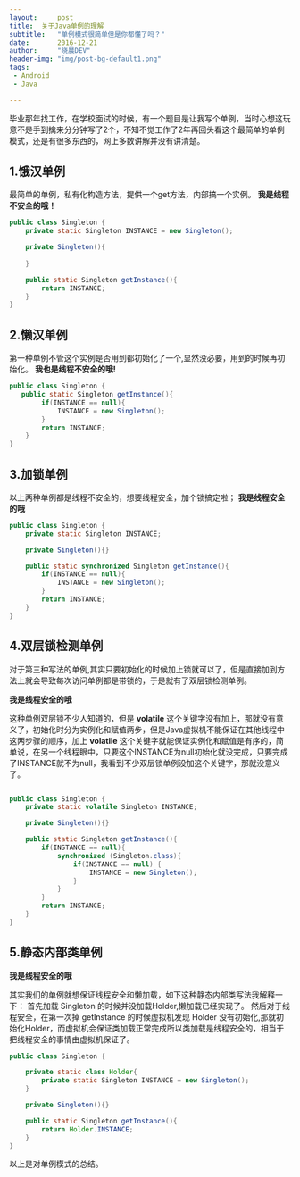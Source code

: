 ```yaml
---
layout: 	post
title: 	关于Java单例的理解
subtitle: 	"单例模式很简单但是你都懂了吗？"
date:       2016-12-21
author:     "晓晨DEV"
header-img: "img/post-bg-default1.png"
tags:
 - Android
 - Java

---
```


毕业那年找工作，在学校面试的时候，有一个题目是让我写个单例，当时心想这玩意不是手到擒来分分钟写了2个，不知不觉工作了2年再回头看这个最简单的单例模式，还是有很多东西的，网上多数讲解并没有讲清楚。

## 1.饿汉单例

最简单的单例，私有化构造方法，提供一个get方法，内部搞一个实例。
**我是线程不安全的哦！**

```Java
public class Singleton {
    private static Singleton INSTANCE = new Singleton();

    private Singleton(){
        
    }

    public static Singleton getInstance(){
        return INSTANCE;
    }
}

```

## 2.懒汉单例

第一种单例不管这个实例是否用到都初始化了一个,显然没必要，用到的时候再初始化。
**我也是线程不安全的哦!**

```Java
public class Singleton {
   public static Singleton getInstance(){
        if(INSTANCE == null){
            INSTANCE = new Singleton();
        }
        return INSTANCE;
    }
}

```

## 3.加锁单例

以上两种单例都是线程不安全的，想要线程安全，加个锁搞定啦；
**我是线程安全的哦**

```java
public class Singleton {
    private static Singleton INSTANCE;

    private Singleton(){}

    public static synchronized Singleton getInstance(){
        if(INSTANCE == null){
            INSTANCE = new Singleton();
        }
        return INSTANCE;
    }
}
```

## 4.双层锁检测单例

对于第三种写法的单例,其实只要初始化的时候加上锁就可以了，但是直接加到方法上就会导致每次访问单例都是带锁的，于是就有了双层锁检测单例。

**我是线程安全的哦**

这种单例双层锁不少人知道的，但是 **volatile** 这个关键字没有加上，那就没有意义了，初始化时分为实例化和赋值两步，但是Java虚拟机不能保证在其他线程中这两步骤的顺序，加上 **volatile** 这个关键字就能保证实例化和赋值是有序的，简单说，在另一个线程眼中，只要这个INSTANCE为null初始化就没完成，只要完成了INSTANCE就不为null，我看到不少双层锁单例没加这个关键字，那就没意义了。

```java

public class Singleton {
    private static volatile Singleton INSTANCE;

    private Singleton(){}

    public static Singleton getInstance(){
        if(INSTANCE == null){
            synchronized (Singleton.class){
                if(INSTANCE == null) {
                    INSTANCE = new Singleton();
                }
            }
        }
        return INSTANCE;
    }
}

```

## 5.静态内部类单例

**我是线程安全的哦**

其实我们的单例就想保证线程安全和懒加载，如下这种静态内部类写法我解释一下：
首先加载 Singleton 的时候并没加载Holder,懒加载已经实现了。
然后对于线程安全，在第一次掉 getInstance 的时候虚拟机发现 Holder 没有初始化,那就初始化Holder，而虚拟机会保证类加载正常完成所以类加载是线程安全的，相当于把线程安全的事情由虚拟机保证了。


```Java
public class Singleton {

    private static class Holder{
        private static Singleton INSTANCE = new Singleton();
    }

    private Singleton(){}

    public static Singleton getInstance(){
        return Holder.INSTANCE;
    }
}

```

以上是对单例模式的总结。